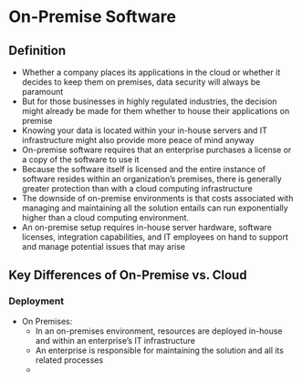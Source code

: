 # On-Premise Software
## Definition
- Whether a company places its applications in the cloud or whether it decides to keep them on premises, data security will always be paramount
- But for those businesses in highly regulated industries, the decision might already be made for them whether to house their applications on premise
- Knowing your data is located within your in-house servers and IT infrastructure might also provide more peace of mind anyway
- On-premise software requires that an enterprise purchases a license or a copy of the software to use it
- Because the software itself is licensed and the entire instance of software resides within an organization’s premises, there is generally greater protection than with a cloud computing infrastructure
- The downside of on-premise environments is that costs associated with managing and maintaining all the solution entails can run exponentially higher than a cloud computing environment. 
- An on-premise setup requires in-house server hardware, software licenses, integration capabilities, and IT employees on hand to support and manage potential issues that may arise
## Key Differences of On-Premise vs. Cloud
### Deployment
- On Premises: 
  - In an on-premises environment, resources are deployed in-house and within an enterprise’s IT infrastructure
  - An enterprise is responsible for maintaining the solution and all its related processes
  - 